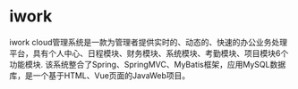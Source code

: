 # iwork

iwork cloud管理系统是一款为管理者提供实时的、动态的、快速的办公业务处理平台，具有个人中心、日程模块、财务模块、系统模块、考勤模块、项目模块6个功能模块.
该系统整合了Spring、SpringMVC、MyBatis框架，应用MySQL数据库，是一个基于HTML、Vue页面的JavaWeb项目。

